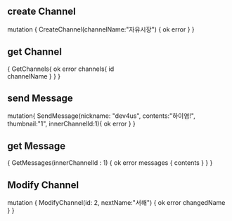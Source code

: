 ## create Channel
mutation {
  CreateChannel(channelName:"자유시장") {
    ok
    error
  }
}	

## get Channel
{
  GetChannels{
    ok
    error
    channels{
      id	
      channelName
    }
  }
}

## send Message
mutation{
  SendMessage(nickname: "dev4us", contents:"하이염!", thumbnail:"1", innerChannelId:1){
    ok
    error
  }
}

## get Message
{
  GetMessages(innerChannelId : 1) {
    ok
  	error
    messages {
      contents
    }
  }
}

## Modify Channel
mutation {
  ModifyChannel(id: 2, nextName:"서해") {
    ok
    error
    changedName
  }
}	
